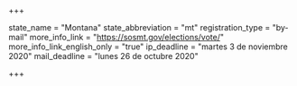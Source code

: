 +++

state_name = "Montana"
state_abbreviation = "mt"
registration_type = "by-mail"
more_info_link = "https://sosmt.gov/elections/vote/"
more_info_link_english_only = "true"
ip_deadline = "martes 3 de noviembre 2020"
mail_deadline = "lunes 26 de octubre 2020"

+++